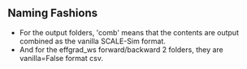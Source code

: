 ## Naming Fashions
* For the output folders, 'comb' means that the contents are output combined as the vanilla SCALE-Sim format.
* And for the effgrad_ws forward/backward 2 folders, they are vanilla=False format csv.  

